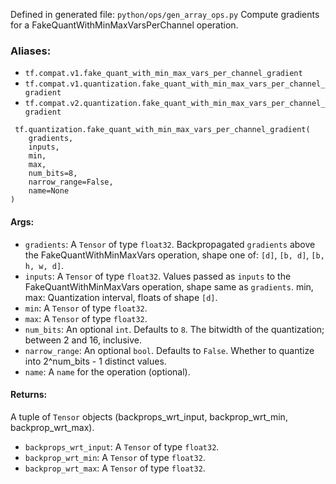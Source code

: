 Defined in generated file: `python/ops/gen_array_ops.py`
Compute gradients for a FakeQuantWithMinMaxVarsPerChannel operation.
### Aliases:
- `tf.compat.v1.fake_quant_with_min_max_vars_per_channel_gradient`
- `tf.compat.v1.quantization.fake_quant_with_min_max_vars_per_channel_gradient`
- `tf.compat.v2.quantization.fake_quant_with_min_max_vars_per_channel_gradient`

```
 tf.quantization.fake_quant_with_min_max_vars_per_channel_gradient(
    gradients,
    inputs,
    min,
    max,
    num_bits=8,
    narrow_range=False,
    name=None
)
```
#### Args:
- `gradients`: A `Tensor` of type `float32`. Backpropagated `gradients` above the FakeQuantWithMinMaxVars operation, shape one of: `[d]`, `[b, d]`, `[b, h, w, d]`.
- `inputs`: A `Tensor` of type `float32`. Values passed as `inputs` to the FakeQuantWithMinMaxVars operation, shape same as `gradients`. min, max: Quantization interval, floats of shape `[d]`.
- `min`: A `Tensor` of type `float32`.
- `max`: A `Tensor` of type `float32`.
- `num_bits`: An optional `int`. Defaults to `8`. The bitwidth of the quantization; between 2 and 16, inclusive.
- `narrow_range`: An optional `bool`. Defaults to `False`. Whether to quantize into 2^num_bits - 1 distinct values.
- `name`: A `name` for the operation (optional).
#### Returns:
A tuple of `Tensor` objects (backprops_wrt_input, backprop_wrt_min, backprop_wrt_max).
- `backprops_wrt_input`: A `Tensor` of type `float32`.
- `backprop_wrt_min`: A `Tensor` of type `float32`.
- `backprop_wrt_max`: A `Tensor` of type `float32`.
